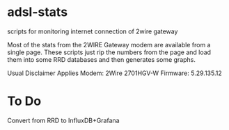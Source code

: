 # adsl-stats
scripts for monitoring internet connection of 2wire gateway

Most of the stats from the 2WIRE Gateway modem are available from a single page.
These scripts just rip the numbers from the page and load them into some RRD databases and then generates some graphs.

Usual Disclaimer Applies
Modem:    2Wire 2701HGV-W
Firmware: 5.29.135.12

# To Do
Convert from RRD to InfluxDB+Grafana
